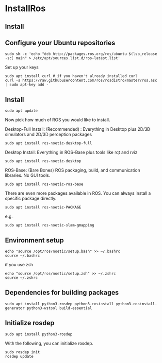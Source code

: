 # InstallRos

## Install 

## Configure your Ubuntu repositories

```
sudo sh -c 'echo "deb http://packages.ros.org/ros/ubuntu $(lsb_release -sc) main" > /etc/apt/sources.list.d/ros-latest.list'
```
Set up your keys
```
sudo apt install curl # if you haven't already installed curl
curl -s https://raw.githubusercontent.com/ros/rosdistro/master/ros.asc | sudo apt-key add -
```


## Install
```
sudo apt update
```

Now pick how much of ROS you would like to install.

Desktop-Full Install: (Recommended) : Everything in Desktop plus 2D/3D simulators and 2D/3D perception packages
```
sudo apt install ros-noetic-desktop-full
```
Desktop Install: Everything in ROS-Base plus tools like rqt and rviz
```
sudo apt install ros-noetic-desktop
```

ROS-Base: (Bare Bones) ROS packaging, build, and communication libraries. No GUI tools.
```
sudo apt install ros-noetic-ros-base
```

There are even more packages available in ROS. You can always install a specific package directly.
```
sudo apt install ros-noetic-PACKAGE
```
e.g.
```
sudo apt install ros-noetic-slam-gmapping
```

## Environment setup
```
echo "source /opt/ros/noetic/setup.bash" >> ~/.bashrc
source ~/.bashrc
```
if you use zsh 
```
echo "source /opt/ros/noetic/setup.zsh" >> ~/.zshrc
source ~/.zshrc
```

## Dependencies for building packages

```
sudo apt install python3-rosdep python3-rosinstall python3-rosinstall-generator python3-wstool build-essential
```
## Initialize rosdep

```
sudo apt install python3-rosdep
```

With the following, you can initialize rosdep.

```
sudo rosdep init
rosdep update
```
